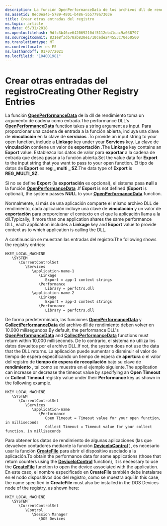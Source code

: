 ```yaml
---
description: La función OpenPerformanceData de los archivos dll de rendimiento toma un argumento de cadena como entrada.
ms.assetid: 8ec0ea45-5789-4801-b486-555779a7303e
title: Crear otras entradas del registro
ms.topic: article
ms.date: 05/31/2018
ms.openlocfilehash: 9dfc3b46ce642069210df5112eb41cac9a038797
ms.sourcegitcommit: 831e8f3db78ab820e1710cede244553c70e50500
ms.translationtype: MT
ms.contentlocale: es-ES
ms.lasthandoff: 01/07/2021
ms.locfileid: "104001981"
---
```

# <a name="creating-other-registry-entries"></a><span data-ttu-id="26c2f-103">Crear otras entradas del registro</span><span class="sxs-lookup"><span data-stu-id="26c2f-103">Creating Other Registry Entries</span></span>

<span data-ttu-id="26c2f-104">La función [**OpenPerformanceData**](/previous-versions/windows/desktop/legacy/aa372200(v=vs.85)) de la dll de rendimiento toma un argumento de cadena como entrada.</span><span class="sxs-lookup"><span data-stu-id="26c2f-104">The performance DLL's [**OpenPerformanceData**](/previous-versions/windows/desktop/legacy/aa372200(v=vs.85)) function takes a string argument as input.</span></span> <span data-ttu-id="26c2f-105">Para proporcionar una cadena de entrada a la función abierta, incluya una clave de **vinculación** en la clave de **servicios** .</span><span class="sxs-lookup"><span data-stu-id="26c2f-105">To provide an input string to your open function, include a **Linkage** key under your **Services** key.</span></span> <span data-ttu-id="26c2f-106">La clave de **vinculación** contiene un valor de **exportación** .</span><span class="sxs-lookup"><span data-stu-id="26c2f-106">The **Linkage** key contains an **Export** value.</span></span> <span data-ttu-id="26c2f-107">Establezca los datos de valor para **exportar** a la cadena de entrada que desea pasar a la función abierta.</span><span class="sxs-lookup"><span data-stu-id="26c2f-107">Set the value data for **Export** to the input string that you want to pass to your open function.</span></span> <span data-ttu-id="26c2f-108">El tipo de datos de **Export** es **reg \_ multi \_ SZ**.</span><span class="sxs-lookup"><span data-stu-id="26c2f-108">The data type of **Export** is **REG\_MULTI\_SZ**.</span></span>

<span data-ttu-id="26c2f-109">Si no se define **Export** (la **exportación** es opcional), el sistema pasa **null** a la función [**OpenPerformanceData**](/previous-versions/windows/desktop/legacy/aa372200(v=vs.85)) .</span><span class="sxs-lookup"><span data-stu-id="26c2f-109">If **Export** is not defined (**Export** is optional), the system passes **NULL** to your [**OpenPerformanceData**](/previous-versions/windows/desktop/legacy/aa372200(v=vs.85)) function.</span></span>

<span data-ttu-id="26c2f-110">Normalmente, si más de una aplicación comparte el mismo archivo DLL de rendimiento, cada aplicación incluye una clave de **vinculación** y un valor de **exportación** para proporcionar el contexto en el que la aplicación llama a la dll.</span><span class="sxs-lookup"><span data-stu-id="26c2f-110">Typically, if more than one application shares the same performance DLL, each application includes a **Linkage** key and **Export** value to provide context as to which application is calling the DLL.</span></span>

<span data-ttu-id="26c2f-111">A continuación se muestran las entradas del registro:</span><span class="sxs-lookup"><span data-stu-id="26c2f-111">The following shows the registry entries:</span></span>

```
HKEY_LOCAL_MACHINE
   \SYSTEM
      \CurrentControlSet
         \Services
            \application-name-1
               \Linkage
                  Export = app-1 context strings
               \Performance
                  Library = perfctrs.dll
            \application-name-2
               \Linkage
                  Export = app-2 context strings
               \Performance
                  Library = perfctrs.dll
```

<span data-ttu-id="26c2f-112">De forma predeterminada, las funciones [**OpenPerformanceData**](/previous-versions/windows/desktop/legacy/aa372200(v=vs.85)) y [**CollectPerformanceData**](/windows/win32/api/winperf/nc-winperf-pm_collect_proc) del archivo dll de rendimiento deben volver en 10.000 milisegundos.</span><span class="sxs-lookup"><span data-stu-id="26c2f-112">By default, the performance DLL's [**OpenPerformanceData**](/previous-versions/windows/desktop/legacy/aa372200(v=vs.85)) and [**CollectPerformanceData**](/windows/win32/api/winperf/nc-winperf-pm_collect_proc) functions must return within 10,000 milliseconds.</span></span> <span data-ttu-id="26c2f-113">De lo contrario, el sistema no utiliza los datos devueltos por el archivo DLL.</span><span class="sxs-lookup"><span data-stu-id="26c2f-113">If not, the system does not use the data that the DLL returns.</span></span> <span data-ttu-id="26c2f-114">La aplicación puede aumentar o disminuir el valor de tiempo de espera especificando un tiempo de espera de **apertura** o el valor del registro de **tiempo de espera de recopilación** bajo su clave de **rendimiento** , tal como se muestra en el ejemplo siguiente.</span><span class="sxs-lookup"><span data-stu-id="26c2f-114">The application can increase or decrease the timeout value by specifying an **Open Timeout** or **Collect Timeout** registry value under their **Performance** key as shown in the following example.</span></span>

```
HKEY_LOCAL_MACHINE
   \SYSTEM
      \CurrentControlSet
         \Services
            \application-name
               \Performance
                  Open Timeout = Timeout value for your open function, in milliseconds
                  Collect Timeout = Timeout value for your collect function, in milliseconds
```

<span data-ttu-id="26c2f-115">Para obtener los datos de rendimiento de algunas aplicaciones (las que devuelven contadores mediante la función [**DeviceIoControl**](/windows/desktop/api/ioapiset/nf-ioapiset-deviceiocontrol) ), es necesario usar la función [**CreateFile**](/windows/desktop/api/fileapi/nf-fileapi-createfilea) para abrir el dispositivo asociado a la aplicación.</span><span class="sxs-lookup"><span data-stu-id="26c2f-115">To obtain the performance data for some applications (those that return counters using the [**DeviceIoControl**](/windows/desktop/api/ioapiset/nf-ioapiset-deviceiocontrol) function), it is necessary to use the [**CreateFile**](/windows/desktop/api/fileapi/nf-fileapi-createfilea) function to open the device associated with the application.</span></span> <span data-ttu-id="26c2f-116">En este caso, el nombre especificado en **CreateFile** también debe instalarse en el nodo dispositivos dos del registro, como se muestra aquí:</span><span class="sxs-lookup"><span data-stu-id="26c2f-116">In this case, the name specified in **CreateFile** must also be installed in the DOS Devices node of the registry, as shown here:</span></span>

```
HKEY_LOCAL_MACHINE
   \SYSTEM
      \CurrentControlSet
         \Control
            \Session Manager
               \DOS Devices
```

 

 
